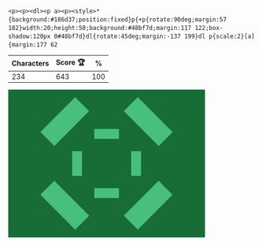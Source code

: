 `<p><p><dl><p a><p><style>*{background:#186d37;position:fixed}p{+p{rotate:90deg;margin:57 182}width:20;height:50;background:#48bf7d;margin:117 122;box-shadow:120px 0#48bf7d}dl{rotate:45deg;margin:-137 199}dl p{scale:2}[a]{margin:177 62`

| Characters | Score 🏆 | %   |
| ---------- | -------- | --- |
| 234        | 643      | 100 |

![](/2025/May2025/26/20250526.png)
